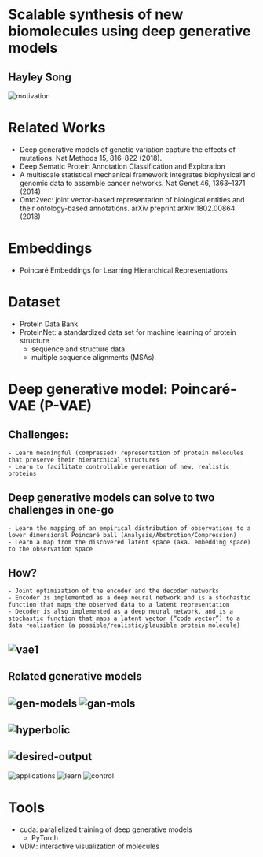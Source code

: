 # Scalable synthesis of new biomolecules using deep generative models
## Hayley Song

![motivation](/images/motivation.png)

# Related Works
- Deep generative models of genetic variation capture the effects of mutations. Nat Methods 15, 816–822 (2018). 
- Deep Sematic Protein Annotation Classification and Exploration
- A multiscale statistical mechanical framework integrates biophysical and genomic data to assemble cancer networks. Nat Genet 46, 1363–1371 (2014)
- Onto2vec: joint vector-based representation of biological entities and their ontology-based annotations. arXiv preprint arXiv:1802.00864.(2018)

# Embeddings
- Poincaré Embeddings for Learning Hierarchical Representations

# Dataset
- Protein Data Bank
- ProteinNet: a standardized data set for machine learning of protein structure
  - sequence and structure data
  - multiple sequence alignments (MSAs)

# Deep generative model: Poincaré-VAE (P-VAE)
## Challenges:
	- Learn meaningful (compressed) representation of protein molecules that preserve their hierarchical structures 
	- Learn to facilitate controllable generation of new, realistic proteins

## Deep generative models can solve to two challenges in one-go
	- Learn the mapping of an empirical distribution of observations to a lower dimensional Poincaré ball (Analysis/Abstrction/Compression)
	- Learn a map from the discovered latent space (aka. embedding space) to the observation space

## How?
	- Joint optimization of the encoder and the decoder networks 
	- Encoder is implemented as a deep neural network and is a stochastic function that maps the observed data to a latent representation
	- Decoder is also implemented as a deep neural network, and is a stochastic function that maps a latent vector (“code vector”) to a data realization (a possible/realistic/plausible protein molecule)
  
![vae1](/images/vae1.png)
---
## Related generative models
![gen-models](/images/gen-models.png)
![gan-mols](/images/gan-mol.gif)
---
![hyperbolic](/images/hyperbolic-space.png)
---
![desired-output](/images/desired-output.png)
---
![applications](/images/applications.png)
![learn](/images/learn.png)
![control](/images/control.png)

# Tools
- cuda: parallelized training of deep generative models
	- PyTorch
- VDM: interactive visualization of molecules




